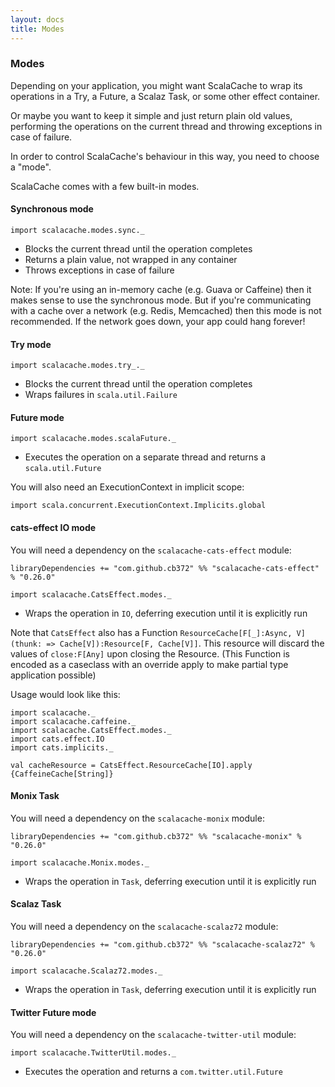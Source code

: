 ```yaml
---
layout: docs
title: Modes
---
```


### Modes

Depending on your application, you might want ScalaCache to wrap its operations in a Try, a Future, a Scalaz Task, or some other effect container.

Or maybe you want to keep it simple and just return plain old values, performing the operations on the current thread and throwing exceptions in case of failure.

In order to control ScalaCache's behaviour in this way, you need to choose a "mode".

ScalaCache comes with a few built-in modes.

#### Synchronous mode

```tut:silent
import scalacache.modes.sync._
```

* Blocks the current thread until the operation completes
* Returns a plain value, not wrapped in any container
* Throws exceptions in case of failure

Note: If you're using an in-memory cache (e.g. Guava or Caffeine) then it makes sense to use the synchronous mode. But if you're communicating with a cache over a network (e.g. Redis, Memcached) then this mode is not recommended. If the network goes down, your app could hang forever!

#### Try mode

```tut:silent
import scalacache.modes.try_._
```

* Blocks the current thread until the operation completes
* Wraps failures in `scala.util.Failure`

#### Future mode

```tut:silent
import scalacache.modes.scalaFuture._
```

* Executes the operation on a separate thread and returns a `scala.util.Future`

You will also need an ExecutionContext in implicit scope:

```tut:silent
import scala.concurrent.ExecutionContext.Implicits.global
```

#### cats-effect IO mode

You will need a dependency on the `scalacache-cats-effect` module:

```
libraryDependencies += "com.github.cb372" %% "scalacache-cats-effect" % "0.26.0"
```

```tut:silent
import scalacache.CatsEffect.modes._
```

* Wraps the operation in `IO`, deferring execution until it is explicitly run

Note that `CatsEffect` also has a Function `ResourceCache[F[_]:Async, V](thunk: => Cache[V]):Resource[F, Cache[V]]`. This resource will discard the values of `close:F[Any]` upon closing the Resource. 
(This Function is encoded as a caseclass with an override apply to make partial type application possible)

Usage would look like this:

```tut:silent
import scalacache._
import scalacache.caffeine._
import scalacache.CatsEffect.modes._
import cats.effect.IO
import cats.implicits._

val cacheResource = CatsEffect.ResourceCache[IO].apply {CaffeineCache[String]} 
```

#### Monix Task

You will need a dependency on the `scalacache-monix` module:

```
libraryDependencies += "com.github.cb372" %% "scalacache-monix" % "0.26.0"
```

```tut:silent
import scalacache.Monix.modes._
```

* Wraps the operation in `Task`, deferring execution until it is explicitly run

#### Scalaz Task

You will need a dependency on the `scalacache-scalaz72` module:

```
libraryDependencies += "com.github.cb372" %% "scalacache-scalaz72" % "0.26.0"
```

```tut:silent
import scalacache.Scalaz72.modes._
```

* Wraps the operation in `Task`, deferring execution until it is explicitly run

#### Twitter Future mode

You will need a dependency on the `scalacache-twitter-util` module:

```tut:silent
import scalacache.TwitterUtil.modes._
```

* Executes the operation and returns a `com.twitter.util.Future`
